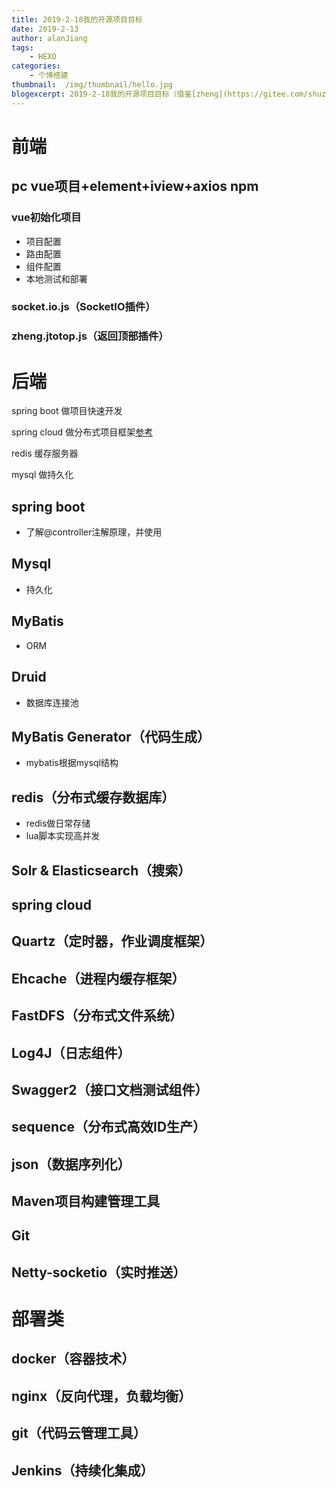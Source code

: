 ```yaml
---
title: 2019-2-18我的开源项目目标
date: 2019-2-13
author: alanJiang
tags:
    - HEXO
categories:
    - 个博搭建
thumbnail:  /img/thumbnail/hello.jpg
blogexcerpt: 2019-2-18我的开源项目目标（借鉴[zheng](https://gitee.com/shuzheng/zheng)）
---
```

# 前端  

## pc vue项目+element+iview+axios  npm
### vue初始化项目
- 项目配置
- 路由配置
- 组件配置
- 本地测试和部署

### socket.io.js（SocketIO插件）
### zheng.jtotop.js（返回顶部插件）

# 后端
spring boot 做项目快速开发

spring cloud 做分布式项目框架[参考](https://github.com/SpringForAll/springcloud-thoth)

redis 缓存服务器

mysql 做持久化


## spring boot
- 了解@controller注解原理，并使用

## Mysql
- 持久化

## MyBatis
- ORM

## Druid
- 数据库连接池

## MyBatis Generator（代码生成）
- mybatis根据mysql结构

## redis（分布式缓存数据库）
- redis做日常存储
- lua脚本实现高并发

## Solr & Elasticsearch（搜索）

## spring cloud

## Quartz（定时器，作业调度框架）

## Ehcache（进程内缓存框架）

## FastDFS（分布式文件系统）

## Log4J（日志组件）

## Swagger2（接口文档测试组件）

## sequence（分布式高效ID生产）

## json（数据序列化）

## Maven项目构建管理工具

## Git

## Netty-socketio（实时推送）


# 部署类
## docker（容器技术）
## nginx（反向代理，负载均衡）
## git（代码云管理工具）
## Jenkins（持续化集成）
